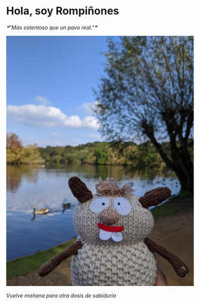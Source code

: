 # Hola, soy Rompiñones

<!--STARTS_HERE_QUOTE_README-->
<i>❝"Más ostentoso que un pavo real."❞</i>
<!--ENDS_HERE_QUOTE_README-->

<!--START_SECTION:update_image-->
![alt text](https://raw.githubusercontent.com/focaalvarez/rompinones/main/.github/images/IMG_20211009_145651.jpg?raw=true)
<!--END_SECTION:update_image-->

*Vuelve mañana para otra dosis de sabiduría*
